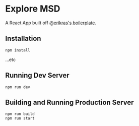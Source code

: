 # Explore MSD

A React App built off [@erikras's boilerplate](https://github.com/erikras/react-redux-universal-hot-example).

## Installation

```
npm install
```

...etc

## Running Dev Server

```
npm run dev
```

## Building and Running Production Server

```
npm run build
npm run start
```
